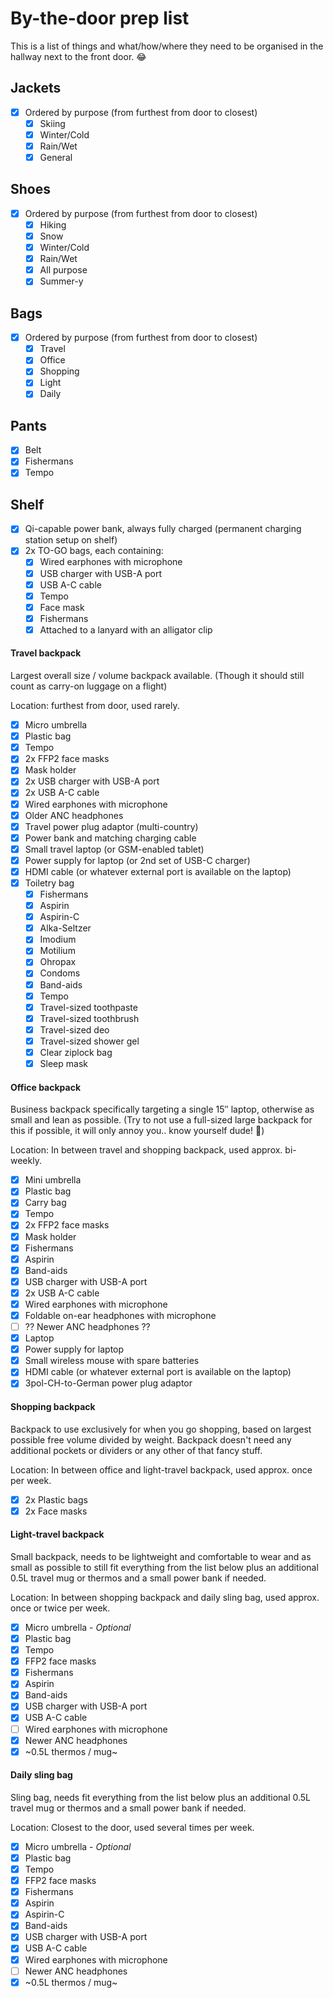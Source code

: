 # By-the-door prep list

This is a list of things and what/how/where they need to be organised in the hallway next to the front door. 😂

## Jackets

- [x] Ordered by purpose (from furthest from door to closest)
  - [x] Skiing
  - [x] Winter/Cold
  - [x] Rain/Wet
  - [x] General

## Shoes

- [x] Ordered by purpose (from furthest from door to closest)
  - [x] Hiking
  - [x] Snow
  - [x] Winter/Cold
  - [x] Rain/Wet
  - [x] All purpose
  - [x] Summer-y

## Bags

- [x] Ordered by purpose (from furthest from door to closest)
  - [x] Travel
  - [x] Office
  - [x] Shopping
  - [x] Light
  - [x] Daily

## Pants

- [x] Belt
- [x] Fishermans
- [x] Tempo

## Shelf

- [x] Qi-capable power bank, always fully charged (permanent charging station setup on shelf)
- [x] 2x TO-GO bags, each containing:
  - [x] Wired earphones with microphone
  - [x] USB charger with USB-A port
  - [x] USB A-C cable
  - [x] Tempo
  - [x] Face mask
  - [x] Fishermans
  - [x] Attached to a lanyard with an alligator clip

#### Travel backpack

Largest overall size / volume backpack available. (Though it should still count as carry-on luggage on a flight)

Location: furthest from door, used rarely.

- [x] Micro umbrella
- [x] Plastic bag
- [x] Tempo
- [x] 2x FFP2 face masks
- [x] Mask holder
- [x] 2x USB charger with USB-A port
- [x] 2x USB A-C cable
- [x] Wired earphones with microphone
- [x] Older ANC headphones
- [x] Travel power plug adaptor (multi-country)
- [x] Power bank and matching charging cable
- [x] Small travel laptop (or GSM-enabled tablet)
- [x] Power supply for laptop (or 2nd set of USB-C charger)
- [x] HDMI cable (or whatever external port is available on the laptop)
- [x] Toiletry bag
  - [x] Fishermans
  - [x] Aspirin
  - [x] Aspirin-C
  - [x] Alka-Seltzer
  - [x] Imodium
  - [x] Motilium
  - [x] Ohropax
  - [x] Condoms
  - [x] Band-aids
  - [x] Tempo
  - [x] Travel-sized toothpaste
  - [x] Travel-sized toothbrush
  - [x] Travel-sized deo
  - [x] Travel-sized shower gel
  - [x] Clear ziplock bag
  - [x] Sleep mask

#### Office backpack

Business backpack specifically targeting a single 15″ laptop, otherwise as small and lean as possible. (Try to not use a full-sized large backpack for this if possible, it will only annoy you.. know yourself dude! 😬)

Location: In between travel and shopping backpack, used approx. bi-weekly.

- [x] Mini umbrella
- [x] Plastic bag
- [x] Carry bag
- [x] Tempo
- [x] 2x FFP2 face masks
- [x] Mask holder
- [x] Fishermans
- [x] Aspirin
- [x] Band-aids
- [x] USB charger with USB-A port
- [x] 2x USB A-C cable
- [x] Wired earphones with microphone
- [x] Foldable on-ear headphones with microphone
- [ ] ?? Newer ANC headphones ??
- [x] Laptop
- [x] Power supply for laptop
- [x] Small wireless mouse with spare batteries
- [x] HDMI cable (or whatever external port is available on the laptop)
- [x] 3pol-CH-to-German power plug adaptor

#### Shopping backpack

Backpack to use exclusively for when you go shopping, based on largest possible free volume divided by weight. Backpack doesn't need any additional pockets or dividers or any other of that fancy stuff.

Location: In between office and light-travel backpack, used approx. once per week.

- [x] 2x Plastic bags
- [x] 2x Face masks

#### Light-travel backpack

Small backpack, needs to be lightweight and comfortable to wear and as small as possible to still fit everything from the list below plus an additional 0.5L travel mug or thermos and a small power bank if needed.

Location: In between shopping backpack and daily sling bag, used approx. once or twice per week.

- [x] Micro umbrella - *Optional*
- [x] Plastic bag
- [x] Tempo
- [x] FFP2 face masks
- [x] Fishermans
- [x] Aspirin
- [x] Band-aids
- [x] USB charger with USB-A port
- [x] USB A-C cable
- [ ] Wired earphones with microphone
- [x] Newer ANC headphones
- [x] ~0.5L thermos / mug~

#### Daily sling bag

Sling bag, needs fit everything from the list below plus an additional 0.5L travel mug or thermos and a small power bank if needed.

Location: Closest to the door, used several times per week.

- [x] Micro umbrella - *Optional*
- [x] Plastic bag
- [x] Tempo
- [x] FFP2 face masks
- [x] Fishermans
- [x] Aspirin
- [x] Aspirin-C
- [x] Band-aids
- [x] USB charger with USB-A port
- [x] USB A-C cable
- [x] Wired earphones with microphone
- [ ] Newer ANC headphones
- [x] ~0.5L thermos / mug~
